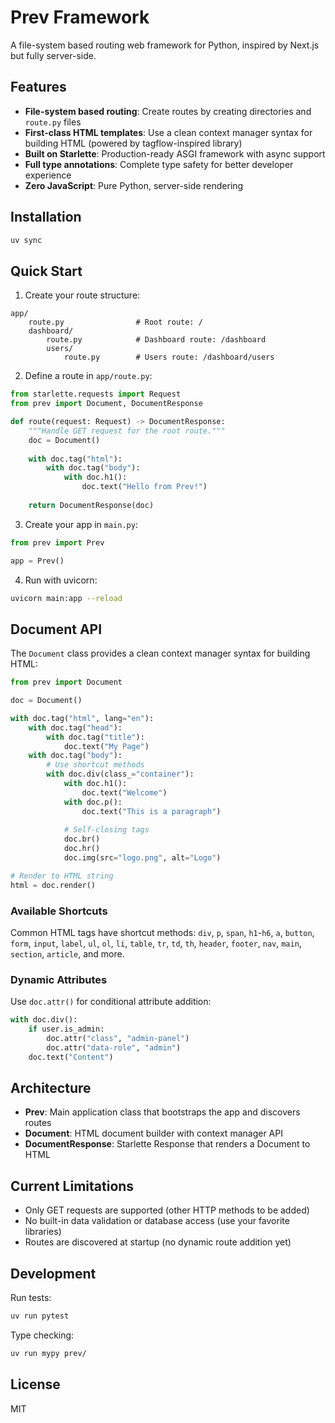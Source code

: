 # Prev Framework

A file-system based routing web framework for Python, inspired by Next.js but fully server-side.

## Features

- **File-system based routing**: Create routes by creating directories and `route.py` files
- **First-class HTML templates**: Use a clean context manager syntax for building HTML (powered by tagflow-inspired library)
- **Built on Starlette**: Production-ready ASGI framework with async support
- **Full type annotations**: Complete type safety for better developer experience
- **Zero JavaScript**: Pure Python, server-side rendering

## Installation

```bash
uv sync
```

## Quick Start

1. Create your route structure:

```
app/
    route.py                # Root route: /
    dashboard/
        route.py            # Dashboard route: /dashboard
        users/
            route.py        # Users route: /dashboard/users
```

2. Define a route in `app/route.py`:

```python
from starlette.requests import Request
from prev import Document, DocumentResponse

def route(request: Request) -> DocumentResponse:
    """Handle GET request for the root route."""
    doc = Document()
    
    with doc.tag("html"):
        with doc.tag("body"):
            with doc.h1():
                doc.text("Hello from Prev!")
    
    return DocumentResponse(doc)
```

3. Create your app in `main.py`:

```python
from prev import Prev

app = Prev()
```

4. Run with uvicorn:

```bash
uvicorn main:app --reload
```

## Document API

The `Document` class provides a clean context manager syntax for building HTML:

```python
from prev import Document

doc = Document()

with doc.tag("html", lang="en"):
    with doc.tag("head"):
        with doc.tag("title"):
            doc.text("My Page")
    with doc.tag("body"):
        # Use shortcut methods
        with doc.div(class_="container"):
            with doc.h1():
                doc.text("Welcome")
            with doc.p():
                doc.text("This is a paragraph")
            
            # Self-closing tags
            doc.br()
            doc.hr()
            doc.img(src="logo.png", alt="Logo")

# Render to HTML string
html = doc.render()
```

### Available Shortcuts

Common HTML tags have shortcut methods: `div`, `p`, `span`, `h1`-`h6`, `a`, `button`, `form`, `input`, `label`, `ul`, `ol`, `li`, `table`, `tr`, `td`, `th`, `header`, `footer`, `nav`, `main`, `section`, `article`, and more.

### Dynamic Attributes

Use `doc.attr()` for conditional attribute addition:

```python
with doc.div():
    if user.is_admin:
        doc.attr("class", "admin-panel")
        doc.attr("data-role", "admin")
    doc.text("Content")
```

## Architecture

- **Prev**: Main application class that bootstraps the app and discovers routes
- **Document**: HTML document builder with context manager API
- **DocumentResponse**: Starlette Response that renders a Document to HTML

## Current Limitations

- Only GET requests are supported (other HTTP methods to be added)
- No built-in data validation or database access (use your favorite libraries)
- Routes are discovered at startup (no dynamic route addition yet)

## Development

Run tests:

```bash
uv run pytest
```

Type checking:

```bash
uv run mypy prev/
```

## License

MIT
